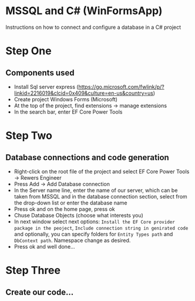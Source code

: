 MSSQL and C# (WinFormsApp)
==========================

Instructions on how to connect and configure a database in a C# project

Step One
========

Components used
---------------

- Install Sql server express (https://go.microsoft.com/fwlink/p/?linkid=2216019&clcid=0x409&culture=en-us&country=us)
- Create project Windows Forms (Microsoft)
- At the top of the project, find extensions -> manage extensions
- In the search bar, enter EF Core Power Tools 

Step Two
========

Database connections and code generation
----------------------------------------

- Right-click on the root file of the project and select EF Core Power Tools -> Rewers Engineer 
- Press Add -> Add Database connection
- In the Server name line, enter the name of our server, which can be taken from MSSQL and in the database connection section, select from the drop-down list or enter the database name
- Press ok and on the home page, press ok
- Chuse Database Objects (choose what interests you)
- In next window select next options: `Install the EF Core provider package in the peoject`, `Include connection string in genirated code` and optionally, you can specify folders for `Entity Types path` and `DbContext path`. Namespace change as desired.
- Press ok and well done...

Step Three
==========

Сreate our code...
-------------------
